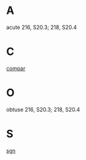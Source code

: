 # A

acute 216, S20.3; 218, S20.4

# C

[compar](../../Content/0/1/compar.md)
# O

obtuse 216, S20.3; 218, S20.4

# S

[sgn](../../Content/0/1/compar.md)
